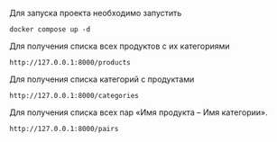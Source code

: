 Для запуска проекта необходимо запустить
```
docker compose up -d
```
Для получения списка всех продуктов с их категориями
```
http://127.0.0.1:8000/products
```
Для получения списка категорий с продуктами
```
http://127.0.0.1:8000/categories
```
Для получения списка всех пар «Имя продукта – Имя категории».
```
http://127.0.0.1:8000/pairs
```
